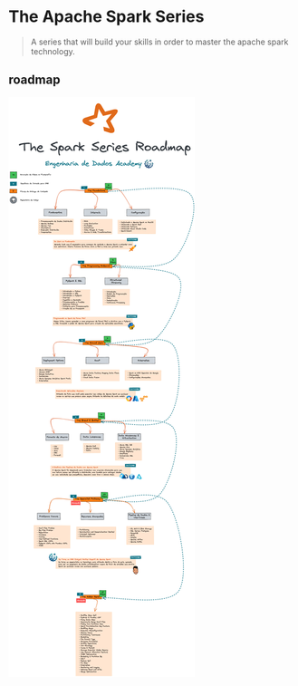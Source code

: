 # The Apache Spark Series

> A series that will build your skills in order to master the apache spark technology.

## roadmap

![Screenshot](docs/spark-series-roadmap.excalidraw.png)
